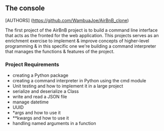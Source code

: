 <h2>The console</h2>

[AUTHORS] (https://github.com/WambuaJoe/AirBnB_clone)

<p>The first project of the AirBnB project is to build a command line interface that acts as the fronted for the web application. This projects serves as an enrichment exercise to implement & improve concepts of higher-level programming & in this specific one we're building a command interpreter that manages the functions & features of the project.</p>

<h3>Project Requirements</h3>

- creating a Python package
- creating a command interpreter in Python using the cmd module
- Unit testing and how to implement it in a large project
- serialize and deserialize a Class
- write and read a JSON file
- manage datetime
- UUID
- *args and how to use it
- **kwargs and how to use it
- handling named arguments in a function
